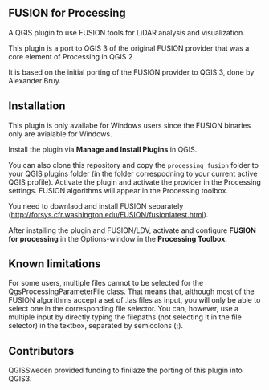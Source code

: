FUSION for Processing
---------------------

A QGIS plugin to use FUSION tools for LiDAR analysis and visualization.

This plugin is a port to QGIS 3 of the original FUSION provider that was a core element of Processing in QGIS 2

It is based on the initial porting of the FUSION provider to QGIS 3, done by Alexander Bruy.

Installation
------------

This plugin is only availabe for Windows users since the FUSION binaries only are avialable for Windows.

Install the plugin via **Manage and Install Plugins** in QGIS. 

You can also clone this repository and copy the `processing_fusion` folder to your QGIS plugins folder (in the folder correspodning to your current active QGIS profile). Activate the plugin and activate the provider in the Processing settings. FUSION algorithms will appear in the Processing toolbox.

You need to downlaod and install FUSION separately (http://forsys.cfr.washington.edu/FUSION/fusionlatest.html). 

After installing the plugin and FUSION/LDV, activate and configure **FUSION for processing** in the Options-window in the **Processing Toolbox**. 

Known limitations
-----------------

For some users, multiple files cannot to be selected for the QgsProcessingParameterFile class. That means that, although most of the FUSION algorithms accept a set of .las files as input, you will only be able to select one in the corresponding file selector. You can, however, use a multiple input by directly typing the filepaths (not selecting it in the file selector) in the textbox, separated by semicolons (;).

Contributors
------------
QGISSweden provided funding to finilaze the porting of this plugin into QGIS3.


